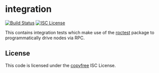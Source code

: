 integration
===========

[![Build Status](https://github.com/tinyverse-web3/btcd/workflows/Build%20and%20Test/badge.svg)](https://github.com/tinyverse-web3/btcd/actions)
[![ISC License](http://img.shields.io/badge/license-ISC-blue.svg)](http://copyfree.org)

This contains integration tests which make use of the
[rpctest](https://github.com/tinyverse-web3/btcd/tree/master/integration/rpctest)
package to programmatically drive nodes via RPC.

## License

This code is licensed under the [copyfree](http://copyfree.org) ISC License.
